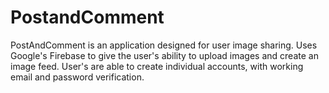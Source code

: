 # PostandComment

PostAndComment is an application designed for user image sharing. Uses Google's Firebase to give the user's ability to upload images and
create an image feed. User's are able to create individual accounts, with working email and password verification.
